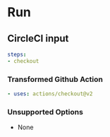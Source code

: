 # Run

## CircleCI input

```yaml
steps:
- checkout
```

### Transformed Github Action

```yaml
- uses: actions/checkout@v2
```

### Unsupported Options

- None
